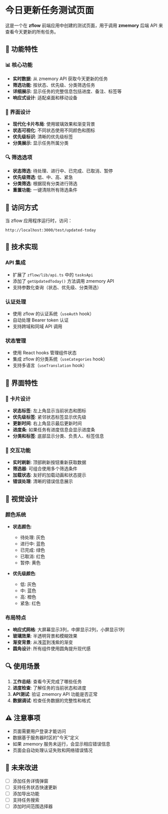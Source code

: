 # 今日更新任务测试页面

这是一个在 **zflow** 前端应用中创建的测试页面，用于调用 **zmemory** 后端 API 来查看今天更新的所有任务。

## 🎯 功能特性

### 📊 核心功能
- **实时数据**: 从 zmemory API 获取今天更新的任务
- **筛选功能**: 按状态、优先级、分类筛选任务
- **详细展示**: 显示任务的完整信息包括进度、备注、标签等
- **响应式设计**: 适配桌面和移动设备

### 🎨 界面设计
- **现代化卡片布局**: 使用玻璃效果和渐变背景
- **状态可视化**: 不同状态使用不同颜色和图标
- **优先级标识**: 清晰的优先级标签
- **分类展示**: 显示任务所属分类

### 🔍 筛选选项
- **状态筛选**: 待处理、进行中、已完成、已取消、暂停
- **优先级筛选**: 低、中、高、紧急
- **分类筛选**: 根据现有分类进行筛选
- **重置功能**: 一键清除所有筛选条件

## 🚀 访问方式

当 zflow 应用程序运行时，访问：
```
http://localhost:3000/test/updated-today
```

## 🔧 技术实现

### API 集成
- 扩展了 `zflow/lib/api.ts` 中的 `tasksApi`
- 添加了 `getUpdatedToday()` 方法调用 zmemory API
- 支持参数化查询（状态、优先级、分类筛选）

### 认证处理
- 使用 zflow 的认证系统（`useAuth` hook）
- 自动处理 Bearer token 认证
- 支持跨域和同域 API 调用

### 状态管理
- 使用 React hooks 管理组件状态
- 集成 zflow 的分类系统（`useCategories` hook）
- 支持多语言（`useTranslation` hook）

## 📱 界面特性

### 🎴 卡片设计
- **状态标签**: 左上角显示当前状态和图标
- **优先级标签**: 紧邻状态标签显示优先级
- **更新时间**: 右上角显示最后更新时间
- **进度条**: 如果任务有进度信息会显示进度条
- **分类和标签**: 底部显示分类、负责人、标签信息

### 🔄 交互功能
- **实时刷新**: 顶部刷新按钮重新获取数据
- **筛选器**: 可组合使用多个筛选条件
- **加载状态**: 友好的加载动画和状态提示
- **错误处理**: 清晰的错误信息展示

## 🎨 视觉设计

### 颜色系统
- **状态颜色**: 
  - 待处理: 灰色
  - 进行中: 蓝色
  - 已完成: 绿色
  - 已取消: 红色
  - 暂停: 黄色

- **优先级颜色**:
  - 低: 灰色
  - 中: 蓝色
  - 高: 橙色
  - 紧急: 红色

### 布局特点
- **响应式网格**: 大屏幕显示3列，中屏显示2列，小屏显示1列
- **玻璃效果**: 半透明背景和模糊效果
- **渐变背景**: 从浅蓝到浅紫的渐变
- **圆角设计**: 所有组件使用圆角提升现代感

## 🔍 使用场景

1. **工作总结**: 查看今天完成了哪些任务
2. **进度检查**: 了解任务的当前状态和进度
3. **API测试**: 验证 zmemory API 功能是否正常
4. **数据调试**: 检查任务数据的完整性和格式

## ⚠️ 注意事项

- 页面需要用户登录才能访问
- 数据基于服务器时区的"今天"定义
- 如果 zmemory 服务未运行，会显示相应错误信息
- 页面会自动处理认证失败和网络错误情况

## 🚧 未来改进

- [ ] 添加任务详情弹窗
- [ ] 支持任务状态快速更新
- [ ] 添加导出功能
- [ ] 支持任务搜索
- [ ] 添加时间范围选择器
